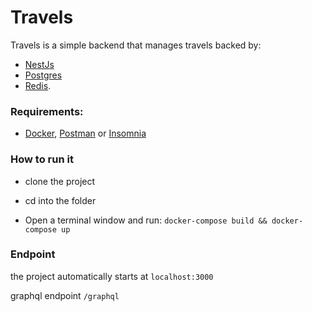 # Travels 

Travels is a simple backend that manages travels backed by:
- [NestJs](https://nestjs.com/)
- [Postgres](https://www.postgresql.org/) 
- [Redis](https://redis.io/).

### Requirements:
  - [Docker](https://www.docker.com/), [Postman](https://www.postman.com/) or [Insomnia](https://insomnia.rest/)

### How to run it

- clone the project

- cd into the folder

- Open a terminal window and run:
  `docker-compose build && docker-compose up`

### Endpoint

the project automatically starts at `localhost:3000`

graphql endpoint `/graphql`